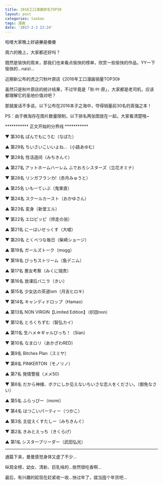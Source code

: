 ```yaml
---
title: 2016工口漫画排名TOP30
layout: post
categories: taobao
tags: 漫画
date: '2017-2-3 22:24'
---
```

哈喽大家晚上好~~这里是曼曼~~

周六的晚上，大家都还好吗？

既然是愉快的周末，那我们也来看点愉快的榜单，欣赏一些愉快的作品，YY一下愉快的...naizi...


近期新公布的虎之穴秋叶原店《2016年工口漫画销量TOP30》

虽然只是秋叶原店的统计结果，不过毕竟是「秋·叶·原」，大家都是老司机，应该都理解它的圣地价值对吧？

那就废话不多说，以下公布在2016本子之海中，夺得销量前30名的真强之本！

PS：由于微淘存在图片数量限制，以下排名两张图放在一起，大家看清楚哦~

*********** 正文开始的分界线 ***********

▼ 第30名 ぱんでもにうむ（なぱた）


▲ 第29名 ちいさいこいいよね…（小路あゆむ）

▼ 第28名 性活週间（みちきんぐ）


▲ 第27名 アットホームハーレム ふでおろシスターズ（立花オミナ）

▼ 第26名 リンガフランカ!（赤月みゅうと）


▲ 第25名 いもーてぃぶ（鬼束直）

▼ 第24名 スクールカースト（おかゆさん）


▲ 第23名 変身（新堂エル）

▼ 第22名 エロピッピ（师走の翁）


▲ 第21名 にーはいせっくす（大嘘）

▼ 第20名 とくべつな毎日（柴崎ショージ）


▲ 第19名 ガールズトーク（mogg）

▼ 第18名 びっちストリーム（鱼デニム）


▲ 第17名 悪女考察（みくに瑞贵）

▼ 第16名 放课后バニラ（きい）


▲ 第15名 少女达の茶道ism（月吉ヒロキ）

▼ 第14名 キャンディドロップ（Hamao）


▲ 第13名 NON VIRGIN【Limited Edition】（织田non）

▼ 第12名 とろくちずむ（智弘カイ）


▲ 第11名 生ハメ☆ギャルびっち！（Sian）

▼ 第10名 なまロリ（あかざわRED）


▲ 第9名 Bitches Plan（スミヤ）

▼ 第8名 PINKERTON（モノリノ）


▲ 第7名 発情警报（メメ50）

▼ 第6名 だから神様、ボクにしか见えないちいさな恋人をください。（御免なさい）


▲ 第5名 ふらっぴー（momi）

▼ 第4名 はつこいパーティー（つかこ）


▲ 第3名 主従えくすたしー（みちきんぐ）

▼ 第2名 きみとえっち（きくらげ）


▲ 第1名 シスターブリーダー（武田弘光）

*************************************

通篇下来，曼曼感觉身体又虚了不少...

纵观全榜，幼女、清新、巨乳啥的...依然很吃香啊...

最后，有兴趣的趁现在赶紧收一收...快过年了，就当囤个年货吧...
